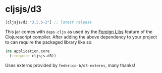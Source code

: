 # cljsjs/d3

[](dependency)
```clojure
[cljsjs/d3 "3.5.5-3"] ;; latest release
```
[](/dependency)

This jar comes with `deps.cljs` as used by the [Foreign Libs][flibs] feature
of the Clojurescript compiler. After adding the above dependency to your project
to can require the packaged library like so:

```clojure
(ns application.core
  (:require cljsjs.d3))
```

Uses externs provided by `federico-b/d3-externs`, many thanks!

[flibs]: https://github.com/clojure/clojurescript/wiki/Foreign-Dependencies

